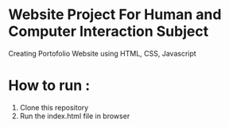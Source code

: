 # Website Project For Human and Computer Interaction Subject

Creating Portofolio Website using HTML, CSS, Javascript

# How to run :

1. Clone this repository
2. Run the index.html file in browser
